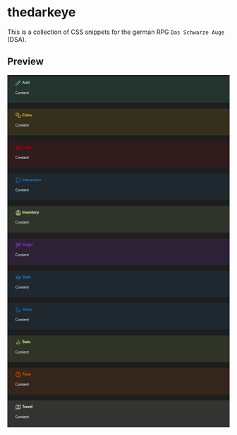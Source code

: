 # thedarkeye

This is a collection of CSS snippets for the german RPG `Das Schwarze Auge` (DSA).

## Preview
![preview](./image.png)